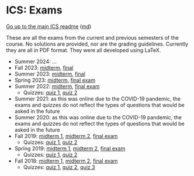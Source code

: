 ICS: Exams
==========

[Go up to the main ICS readme](../readme.html) ([md](../readme.md))

These are all the exams from the current and previous semesters of the course.  No solutions are provided, nor are the grading guidelines.  Currently they are all in PDF format.  They were all developed using LaTeX.

- Summer 2024: ...
- Fall 2023: [midterm](midterm-f23.pdf), [final](final-f23.pdf)
- Summer 2023: [midterm](midterm-sum23.pdf), [final](final-sum23.pdf)
- Spring 2023: [midterm](midterm-s23.pdf), [final exam](final-s23.pdf)
- Summer 2022: [midterm](exam1-sum22.pdf), [final exam](final-su22.pdf)
    - Quizzes: [quiz 1](quiz1-sum22.pdf), [quiz 2](quiz2-sum22.pdf)
- Summer 2021: as this was online due to the COVID-19 pandemic, the exams and quizzes do not reflect the types of questions that would be asked in the future
- Summer 2020: as this was online due to the COVID-19 pandemic, the exams and quizzes do not reflect the types of questions that would be asked in the future
- Fall 2019: [midterm 1](exam1-f19.pdf), [midterm 2](exam2-f19.pdf), [final exam](final-f19.pdf)
    - Quizzes: [quiz 1](quiz1-f19.pdf), [quiz 2](quiz2-f19.pdf)
- Spring 2019: [midterm 1](exam1-s19.pdf), [midterm 2](exam2-s19.pdf), [final exam](final-s19.pdf)
    - Quizzes: [quiz 1](quiz1-s19.pdf), [quiz 2](quiz2-s19.pdf)
- Fall 2018: [midterm 1](exam1-f18.pdf), [midterm 2](exam2-f18.pdf), [final exam](final-f18.pdf)
    - Quizzes: [quiz 1](quiz1-f18.pdf), [quiz 2](quiz2-f18.pdf), [quiz 3](quiz3-f18.pdf)
